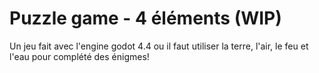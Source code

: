 # Puzzle game - 4 éléments (WIP)
Un jeu fait avec l'engine godot 4.4 ou il faut utiliser la terre, l'air, le feu et l'eau pour complété des énigmes!
